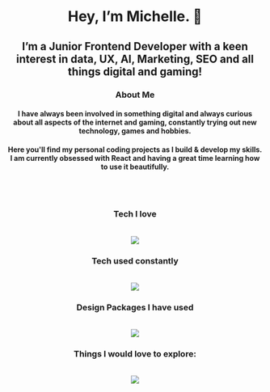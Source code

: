 
<h1 align="center">Hey, I’m Michelle. 👋</h1>

<h2 align="center">I’m a Junior Frontend Developer with a keen interest in data, UX, AI, Marketing, SEO and all things digital and gaming!</h2>

<h3 align="center">About Me</h3>
<h4 align="center">I have always been involved in something digital and always curious about all aspects of the internet and gaming, constantly trying out new technology, games and hobbies.</h4>
<h4 align="center">Here you'll find my personal coding projects as I build & develop my skills. I am currently obsessed with React and having a great time learning how to use it beautifully. </h4>
<br />
<br />

<h3 align="center">Tech I love</h3>
<p align="center">
  <br />
  <a href="https://skillicons.dev">
    <img src="https://skillicons.dev/icons?i=github,css,react,discord,figma,html,js,materialui,mysql,nextjs,nodejs,npm,postgres,stackoverflow,supabase,vercel,vite&perline=9" />
  </a>
</p>

<h3 align="center">Tech used constantly</h3>
<p align="center">
  
  <br /> 
  <a href="https://skillicons.dev">
    <img src="https://skillicons.dev/icons?i=apple,gmail,stackoverflow,obsidian,npm,nodejs,linkedin,instagram,tailwind,css,js,html,react,twitter,vscode,codepen&perline=8" />
  </a>
</p>
 <h3 align="center"> Design Packages I have used</h3>
<p align="center">

  <br /> 
  <a href="https://skillicons.dev">
    <img src="https://skillicons.dev/icons?i=ae,ps,xd,ai,figma" />
  </a>
</p>
<h3 align="center">Things I would love to explore:</h3> 
<p align="center">
  <br />
  <a href="https://skillicons.dev">
    <img src="https://skillicons.dev/icons?i=robloxstudio," />
  </a>
</p>
